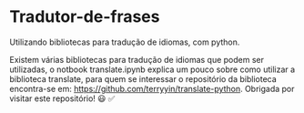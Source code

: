 # Tradutor-de-frases
Utilizando bibliotecas para tradução de idiomas, com python.

Existem várias bibliotecas para tradução de idiomas que podem ser utilizadas, o notbook translate.ipynb explica um pouco sobre como utilizar a biblioteca translate, para quem se interessar o repositório da biblioteca encontra-se em: https://github.com/terryyin/translate-python.
Obrigada por visitar este repositório! :smiley: :white_check_mark:
